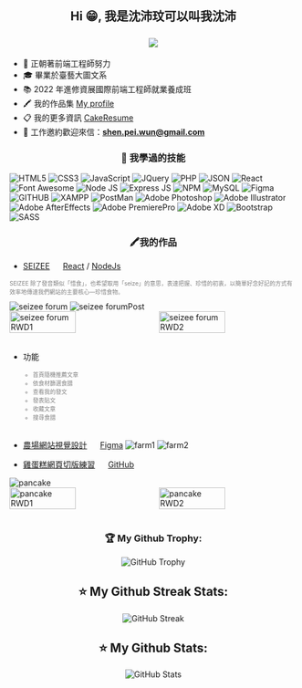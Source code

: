 <h2 align="center">Hi 😁, 我是沈沛玟可以叫我沈沛 <br><br> <img src="https://komarev.com/ghpvc/?username=Shenpei0617&style=flat&logo=appveyor&color=F05E1C"> </h2>

- 💪 正朝著前端工程師努力
- 🎓 畢業於臺藝大圖文系
- 📚 2022 年進修資展國際前端工程師就業養成班
- 🖍 我的作品集 [My profile](https://www.cakeresume.com/me/shen-pei-wun/portfolios)
- 📋 我的更多資訊 [CakeResume](https://www.cakeresume.com/shen-pei-wun)
- 📧 工作邀約歡迎來信：**shen.pei.wun@gmail.com**

<h3 align="center">📓 我學過的技能</h3> 
<p>
    <img alt="HTML5" src="https://img.shields.io/badge/HTML5-E34F26?style=for-the-badge&logo=html5&logoColor=white" />
    <img alt="CSS3" src="https://img.shields.io/badge/CSS3-1572B6?style=for-the-badge&logo=css3&logoColor=white" />
    <img alt="JavaScript" src="https://img.shields.io/badge/JavaScript-323330?style=for-the-badge&logo=javascript&logoColor=F7DF1E" />
    <img alt="JQuery" src="https://img.shields.io/badge/jQuery-0769AD?style=for-the-badge&logo=jquery&logoColor=white" />
    <img alt="PHP" src="https://img.shields.io/badge/PHP-777BB4?style=for-the-badge&logo=php&logoColor=white" />
    <img alt="JSON" src="https://img.shields.io/badge/json-5E5C5C?style=for-the-badge&logo=json&logoColor=white" />
   <img alt="React" src="https://img.shields.io/badge/React-20232A?style=for-the-badge&logo=react&logoColor=61DAFB" />
   <img alt="Font Awesome" src="https://img.shields.io/badge/Font_Awesome-339AF0?style=for-the-badge&logo=fontawesome&logoColor=white" />
   <img alt="Node JS" src="https://img.shields.io/badge/Node.js-339933?style=for-the-badge&logo=nodedotjs&logoColor=white" />
   <img alt="Express JS" src="https://img.shields.io/badge/Express.js-000000?style=for-the-badge&logo=express&logoColor=white" />
   <img alt="NPM" src="https://img.shields.io/badge/npm-CB3837?style=for-the-badge&logo=npm&logoColor=white" />
   <img alt="MySQL" src="https://img.shields.io/badge/MySQL-005C84?style=for-the-badge&logo=mysql&logoColor=white" />
   <img alt="Figma" src="https://img.shields.io/badge/Figma-F24E1E?style=for-the-badge&logo=figma&logoColor=white" />
   <img alt="GITHUB" src="https://img.shields.io/badge/GitHub-100000?style=for-the-badge&logo=github&logoColor=white" />
   <img alt="XAMPP" src="https://img.shields.io/badge/Xampp-F37623?style=for-the-badge&logo=xampp&logoColor=white" />
  <img alt="PostMan" src="https://img.shields.io/badge/Postman-FF6C37?style=for-the-badge&logo=Postman&logoColor=white" />
  <img alt="Adobe Photoshop" src="https://img.shields.io/badge/Adobe%20Photoshop-31A8FF?style=for-the-badge&logo=Adobe%20Photoshop&logoColor=black" />
  <img alt="Adobe Illustrator" src="https://img.shields.io/badge/Adobe%20Illustrator-FF9A00?style=for-the-badge&logo=adobe%20illustrator&logoColor=white" />
  <img alt="Adobe AfterEffects" src="https://img.shields.io/badge/Adobe%20after%20effects-CF96FD?style=for-the-badge&logo=Adobe%20after%20effects&logoColor=393665" />
  <img alt="Adobe PremierePro" src="https://img.shields.io/badge/Adobe%20Premiere%20Pro-9999FF?style=for-the-badge&logo=Adobe%20Premiere%20Pro&logoColor=white" />
  <img alt="Adobe XD" src="https://img.shields.io/badge/Adobe%20XD-470137?style=for-the-badge&logo=Adobe%20XD&logoColor=#FF61F6" />
  <img alt="Bootstrap" src="https://img.shields.io/badge/Bootstrap-563D7C?style=for-the-badge&logo=bootstrap&logoColor=white" />
  <img alt="SASS" src="https://img.shields.io/badge/Sass-CC6699?style=for-the-badge&logo=sass&logoColor=white" />
</p>

<h3 align="center">🖍我的作品</h3>

- [SEIZEE](https://www.cakeresume.com/portfolios/seizee-6f9aca)
<img height="15" width="15" src="https://cdn.simpleicons.org/GitHub" /> [React](https://github.com/Shenpei0617/SEIZEE-React) / [NodeJs](https://github.com/Shenpei0617/seizee_node.js/blob/1a920f160aff7300b9ca438704a79c77098899f2/routes/forum.js)
<p style="font-size:10px; color:gray;">SEIZEE 除了發音類似「惜食」，也希望取用「seize」的意思，表達把握、珍惜的初衷，以簡單好念好記的方式有效率地傳達我們網站的主要核心—珍惜食物。</p>
<img alt="seizee forum" src="https://images.cakeresume.com/post-images/545d9122-b918-4cff-bc55-80a50749abc3.jpeg"/>
<img alt="seizee forumPost" src="https://images.cakeresume.com/post-images/da857aac-f433-4567-88f6-ccb66f4b9d37.jpeg"/>
<div algin="center" style="display: flex; justify-content:Space-between;">
<img width="48%" alt="seizee forum RWD1" src="https://images.cakeresume.com/post-images/3612490b-223a-4d18-aafe-cb476bdfd7b3.png"/>
<img width="48%" alt="seizee forum RWD2" src="https://images.cakeresume.com/post-images/31827c3b-2cc8-4542-b510-8dbbcdc1fd6e.png"/>
</div>
</br>

- 功能
  <ul style="font-size:10px; color:gray;">
  <li>首頁隨機推薦文章</li>
  <li>依食材篩選食譜</li>
  <li>查看我的發文</li>
  <li>發表貼文</li>
  <li>收藏文章</li>
  <li>搜尋食譜</li>
  </ul>
  </br>

- [農場網站視覺設計](https://www.cakeresume.com/portfolios/656928)
  <img height="15" width="15" src="https://cdn.simpleicons.org/Figma" /> [Figma](https://www.figma.com/proto/CEEQHKwY3tYzudXbPDOQsF/05_%E6%B2%88%E6%B2%9B%E7%8E%9F?kind=&node-id=69%3A459&page-id=0%3A1&scaling=scale-down&starting-point-node-id=69%3A459)
  <img alt="farm1" src="https://images.cakeresume.com/post-images/ee3b592c-4a2c-496e-b752-0bc1ec83ab7f.jpeg"/>
  <img alt="farm2" src="https://images.cakeresume.com/post-images/41987e97-7c7c-4736-b710-ebf3e915896a.jpeg"/>
  </br>

- [雞蛋糕網頁切版練習](https://www.cakeresume.com/portfolios/656928)
<img height="15" width="15" src="https://cdn.simpleicons.org/GitHub" /> [GitHub](https://shenpei0617.github.io/HTML-CSS-pancake/pancake.html)
<img alt="pancake" src="https://images.cakeresume.com/post-images/b0f86a26-654c-4593-ad24-5409e1a97094.png"/>
<div algin="center" style="display: flex; justify-content:Space-between">
<img width="48%" alt="pancake RWD1" src="https://images.cakeresume.com/post-images/2939d032-f12c-4680-82bb-2de05f48d2d9.jpeg"/>
<img width="48%" alt="pancake RWD2" src="https://images.cakeresume.com/post-images/30e42e4b-a1f9-4d7c-9fce-5aef38d6cbc6.jpeg"/>
</div>
</br>

<h3 align="center">🏆 My Github Trophy:</h3>
<p align="center">
<img alt="GitHub Trophy" src="https://github-profile-trophy.vercel.app/?username=Shenpei0617&title=Commits,Repositories,Stars,PullRequest&row=1&column=4&margin-w=10&margin-h=10&theme=chalk" />
</p>

<h2 align="center">⭐️ My Github Streak Stats:</h2>
<p align="center">
  <img alt="GitHub Streak" src="https://github-readme-streak-stats.herokuapp.com/?user=Shenpei0617&theme=dark" />
</p>

<h2 align="center">⭐️ My Github Stats:</h2>
<p align="center">
<img  alt="GitHub Stats" src="https://github-readme-stats.vercel.app/api?username=Shenpei0617&show_icons=true&theme=gruvbox&hide=issues&hide_border=true" />
</p>
